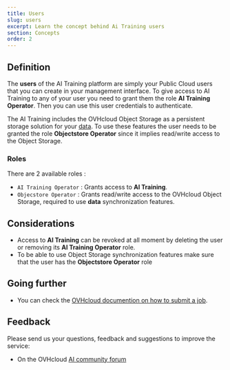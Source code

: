 ```yaml
---
title: Users
slug: users
excerpt: Learn the concept behind Ai Training users
section: Concepts
order: 2
---
```

## Definition

The **users** of the AI Training platform are simply your Public Cloud
users that you can create in your management interface. To give access
to AI Training to any of your user you need to grant them the role **AI
Training Operator**. Then you can use this user credentials to
authenticate.

The AI Training includes the OVHcloud Object Storage as a persistent
storage solution for your [data](../data). To use these features the
user needs to be granted the role **Objectstore Operator** since it
implies read/write access to the Object Storage.

### Roles

There are 2 available roles :

-   `AI Training Operator` : Grants access to **AI Training**.
-   `Objecstore Operator` : Grants read/write access to the OVHcloud
    Object Storage, required to use **data** synchronization features.

## Considerations

-   Access to **AI Training** can be revoked at all moment by deleting
    the user or removing its **AI Training Operator** role.
-   To be able to use Object Storage synchronization features make sure
    that the user has the **Objectstore Operator** role

## Going further

-   You can check the [OVHcloud documention on how to submit a
    job](../submit-job).

## Feedback

Please send us your questions, feedback and suggestions to improve the
service:

-   On the OVHcloud [AI community
    forum](https://community.ovh.com/c/platform/ai-ml)
